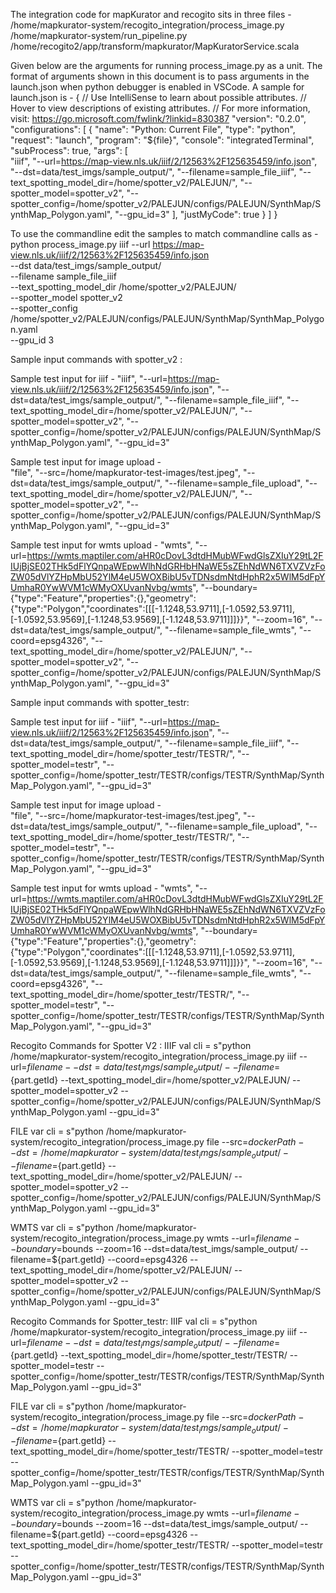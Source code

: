 The integration code for mapKurator and recogito sits in three files - 
/home/mapkurator-system/recogito_integration/process_image.py
/home/mapkurator-system/run_pipeline.py
/home/recogito2/app/transform/mapkurator/MapKuratorService.scala

Given below are the arguments for running process_image.py as a unit.
The format of arguments shown in this document is to pass arguments in the launch.json when python debugger is enabled in VSCode. 
A sample for launch.json is - 
{
    // Use IntelliSense to learn about possible attributes.
    // Hover to view descriptions of existing attributes.
    // For more information, visit: https://go.microsoft.com/fwlink/?linkid=830387
    "version": "0.2.0",
    "configurations": [
        {
            "name": "Python: Current File",
            "type": "python",
            "request": "launch",
            "program": "${file}",
            "console": "integratedTerminal",
            "subProcess": true,
            "args": [  
                "iiif",
                "--url=https://map-view.nls.uk/iiif/2/12563%2F125635459/info.json",
                "--dst=data/test_imgs/sample_output/",
                "--filename=sample_file_iiif",
                "--text_spotting_model_dir=/home/spotter_v2/PALEJUN/",
                "--spotter_model=spotter_v2",
                "--spotter_config=/home/spotter_v2/PALEJUN/configs/PALEJUN/SynthMap/SynthMap_Polygon.yaml",
                "--gpu_id=3"
            ],
            "justMyCode": true
        }
    ]
}

To use the commandline edit the samples to match commandline calls as - 
python process_image.py iiif --url https://map-view.nls.uk/iiif/2/12563%2F125635459/info.json   
--dst data/test_imgs/sample_output/   
--filename sample_file_iiif   
--text_spotting_model_dir /home/spotter_v2/PALEJUN/    
--spotter_model spotter_v2    
--spotter_config /home/spotter_v2/PALEJUN/configs/PALEJUN/SynthMap/SynthMap_Polygon.yaml    
--gpu_id 3   

Sample input commands with spotter_v2 : 

Sample test input for iiif -
"iiif",
"--url=https://map-view.nls.uk/iiif/2/12563%2F125635459/info.json",
"--dst=data/test_imgs/sample_output/",
"--filename=sample_file_iiif",
"--text_spotting_model_dir=/home/spotter_v2/PALEJUN/",
"--spotter_model=spotter_v2",
"--spotter_config=/home/spotter_v2/PALEJUN/configs/PALEJUN/SynthMap/SynthMap_Polygon.yaml",
"--gpu_id=3"

Sample test input for image upload -      
"file",
"--src=/home/mapkurator-test-images/test.jpeg",
"--dst=data/test_imgs/sample_output/",
"--filename=sample_file_upload",
"--text_spotting_model_dir=/home/spotter_v2/PALEJUN/",
"--spotter_model=spotter_v2",
"--spotter_config=/home/spotter_v2/PALEJUN/configs/PALEJUN/SynthMap/SynthMap_Polygon.yaml",
"--gpu_id=3"

Sample test input for wmts upload -
"wmts",
"--url=https://wmts.maptiler.com/aHR0cDovL3dtdHMubWFwdGlsZXIuY29tL2FIUjBjSE02THk5dFlYQnpaWEpwWlhNdGRHbHNaWE5sZEhNdWN6TXVZVzFoZW05dVlYZHpMbU52YlM4eU5WOXBibU5vTDNsdmNtdHphR2x5WlM5dFpYUmhaR0YwWVM1cWMyOXUvanNvbg/wmts",
"--boundary={\"type\":\"Feature\",\"properties\":{},\"geometry\":{\"type\":\"Polygon\",\"coordinates\":[[[-1.1248,53.9711],[-1.0592,53.9711],[-1.0592,53.9569],[-1.1248,53.9569],[-1.1248,53.9711]]]}}",
"--zoom=16",
"--dst=data/test_imgs/sample_output/",
"--filename=sample_file_wmts",
"--coord=epsg4326",
"--text_spotting_model_dir=/home/spotter_v2/PALEJUN/",
"--spotter_model=spotter_v2",
"--spotter_config=/home/spotter_v2/PALEJUN/configs/PALEJUN/SynthMap/SynthMap_Polygon.yaml",
"--gpu_id=3"

Sample input commands with spotter_testr: 

Sample test input for iiif -
"iiif",
"--url=https://map-view.nls.uk/iiif/2/12563%2F125635459/info.json",
"--dst=data/test_imgs/sample_output/",
"--filename=sample_file_iiif",
"--text_spotting_model_dir=/home/spotter_testr/TESTR/",
"--spotter_model=testr",
"--spotter_config=/home/spotter_testr/TESTR/configs/TESTR/SynthMap/SynthMap_Polygon.yaml",
"--gpu_id=3"

Sample test input for image upload -      
"file",
"--src=/home/mapkurator-test-images/test.jpeg",
"--dst=data/test_imgs/sample_output/",
"--filename=sample_file_upload",
"--text_spotting_model_dir=/home/spotter_testr/TESTR/",
"--spotter_model=testr",
"--spotter_config=/home/spotter_testr/TESTR/configs/TESTR/SynthMap/SynthMap_Polygon.yaml",
"--gpu_id=3"

Sample test input for wmts upload -
"wmts",
"--url=https://wmts.maptiler.com/aHR0cDovL3dtdHMubWFwdGlsZXIuY29tL2FIUjBjSE02THk5dFlYQnpaWEpwWlhNdGRHbHNaWE5sZEhNdWN6TXVZVzFoZW05dVlYZHpMbU52YlM4eU5WOXBibU5vTDNsdmNtdHphR2x5WlM5dFpYUmhaR0YwWVM1cWMyOXUvanNvbg/wmts",
"--boundary={\"type\":\"Feature\",\"properties\":{},\"geometry\":{\"type\":\"Polygon\",\"coordinates\":[[[-1.1248,53.9711],[-1.0592,53.9711],[-1.0592,53.9569],[-1.1248,53.9569],[-1.1248,53.9711]]]}}",
"--zoom=16",
"--dst=data/test_imgs/sample_output/",
"--filename=sample_file_wmts",
"--coord=epsg4326",
"--text_spotting_model_dir=/home/spotter_testr/TESTR/",
"--spotter_model=testr",
"--spotter_config=/home/spotter_testr/TESTR/configs/TESTR/SynthMap/SynthMap_Polygon.yaml",
"--gpu_id=3"

Recogito Commands for Spotter V2 : 
IIIF
val cli = s"python /home/mapkurator-system/recogito_integration/process_image.py iiif --url=$filename --dst=data/test_imgs/sample_output/ --filename=${part.getId} --text_spotting_model_dir=/home/spotter_v2/PALEJUN/ --spotter_model=spotter_v2 --spotter_config=/home/spotter_v2/PALEJUN/configs/PALEJUN/SynthMap/SynthMap_Polygon.yaml --gpu_id=3" 

FILE 
var cli = s"python /home/mapkurator-system/recogito_integration/process_image.py file --src=$dockerPath --dst=/home/mapkurator-system/data/test_imgs/sample_output/ --filename=${part.getId}  --text_spotting_model_dir=/home/spotter_v2/PALEJUN/ --spotter_model=spotter_v2 --spotter_config=/home/spotter_v2/PALEJUN/configs/PALEJUN/SynthMap/SynthMap_Polygon.yaml --gpu_id=3"

WMTS
var cli = s"python /home/mapkurator-system/recogito_integration/process_image.py wmts --url=$filename --boundary=$bounds --zoom=16 --dst=data/test_imgs/sample_output/ --filename=${part.getId} --coord=epsg4326  --text_spotting_model_dir=/home/spotter_v2/PALEJUN/ --spotter_model=spotter_v2 --spotter_config=/home/spotter_v2/PALEJUN/configs/PALEJUN/SynthMap/SynthMap_Polygon.yaml --gpu_id=3"

Recogito Commands for Spotter_testr: 
IIIF
val cli = s"python /home/mapkurator-system/recogito_integration/process_image.py iiif --url=$filename --dst=data/test_imgs/sample_output/ --filename=${part.getId} --text_spotting_model_dir=/home/spotter_testr/TESTR/ --spotter_model=testr --spotter_config=/home/spotter_testr/TESTR/configs/TESTR/SynthMap/SynthMap_Polygon.yaml --gpu_id=3" 

FILE 
var cli = s"python /home/mapkurator-system/recogito_integration/process_image.py file --src=$dockerPath --dst=/home/mapkurator-system/data/test_imgs/sample_output/ --filename=${part.getId}  --text_spotting_model_dir=/home/spotter_testr/TESTR/ --spotter_model=testr --spotter_config=/home/spotter_testr/TESTR/configs/TESTR/SynthMap/SynthMap_Polygon.yaml --gpu_id=3"

WMTS
var cli = s"python /home/mapkurator-system/recogito_integration/process_image.py wmts --url=$filename --boundary=$bounds --zoom=16 --dst=data/test_imgs/sample_output/ --filename=${part.getId} --coord=epsg4326  --text_spotting_model_dir=/home/spotter_testr/TESTR/ --spotter_model=testr --spotter_config=/home/spotter_testr/TESTR/configs/TESTR/SynthMap/SynthMap_Polygon.yaml --gpu_id=3"